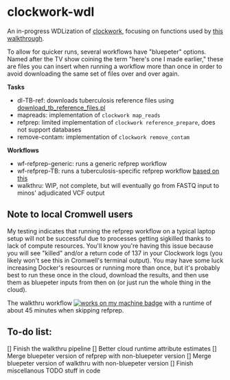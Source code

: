 # clockwork-wdl
 An in-progress WDLization of [clockwork](https://github.com/iqbal-lab-org/clockwork), focusing on functions used by [this walkthrough](https://github.com/iqbal-lab-org/clockwork/wiki/Walkthrough-scripts-only).

 To allow for quicker runs, several workflows have "bluepeter" options. Named after the TV show coining the term "here's one I made earlier," these are files you can insert when running a workflow more than once in order to avoid downloading the same set of files over and over again.

 **Tasks**
 * dl-TB-ref: downloads tuberculosis reference files using [download_tb_reference_files.pl](https://github.com/iqbal-lab-org/clockwork/blob/master/scripts/download_tb_reference_files.pl)
 * mapreads: implementation of `clockwork map_reads`
 * refprep: limited implementation of `clockwork reference_prepare`, does not support databases
 * remove-contam: implementation of `clockwork remove_contam`

 **Workflows**
 * wf-refprep-generic: runs a generic refprep workflow
 * wf-refprep-TB: runs a tuberculosis-specific refprep workflow [based on this](https://github.com/iqbal-lab-org/clockwork/wiki/Walkthrough-scripts-only#get-and-index-reference-genomes)
 * walkthru: WIP, not complete, but will eventually go from FASTQ input to minos' adjudicated VCF output

## Note to local Cromwell users
 My testing indicates that running the refprep workflow on a typical laptop setup will not be successful due to processes getting sigkilled thanks to lack of compute resources. You'll know you're having this issue because you will see "killed" and/or a return code of 137 in your Clockwork logs (you likely won't see this in Cromwell's terminal output). You may have some luck increasing Docker's resources or running more than once, but it's probably best to run these once in the cloud, download the results, and then use them as bluepeter inputs from then on (or just run the whole thing in the cloud).

 The walkthru workflow [![works on my machine badge](https://cdn.jsdelivr.net/gh/nikku/works-on-my-machine@v0.2.0/badge.svg)](https://github.com/nikku/works-on-my-machine) with a runtime of about 45 minutes when skipping refprep.


## To-do list:
[] Finish the walkthru pipeline
[] Better cloud runtime attribute estimates
[] Merge bluepeter version of refprep with non-bluepeter version
[] Merge bluepeter version of walkthru with non-bluepeter version
[] Finish miscellanous TODO stuff in code